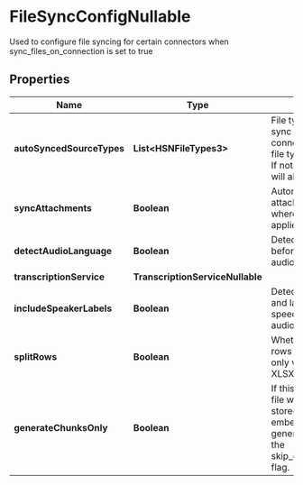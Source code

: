 

# FileSyncConfigNullable

Used to configure file syncing for certain connectors when sync_files_on_connection is set to true

## Properties

| Name | Type | Description | Notes |
|------------ | ------------- | ------------- | -------------|
|**autoSyncedSourceTypes** | **List&lt;HSNFileTypes3&gt;** | File types to automatically sync when the data source connects. Only a subset of file types can be          controlled. If not supported, then they will always be synced |  [optional] |
|**syncAttachments** | **Boolean** | Automatically sync attachments from files where supported. Currently applies to Helpdesk Tickets |  [optional] |
|**detectAudioLanguage** | **Boolean** | Detect audio language before transcription for audio files |  [optional] |
|**transcriptionService** | **TranscriptionServiceNullable** |  |  [optional] |
|**includeSpeakerLabels** | **Boolean** | Detect multiple speakers and label segments of speech by speaker for audio files. |  [optional] |
|**splitRows** | **Boolean** | Whether to split tabular rows into chunks. Currently only valid for CSV, TSV, and XLSX files. |  [optional] |
|**generateChunksOnly** | **Boolean** | If this flag is enabled, the file will be chunked and stored with Carbon,           but no embeddings will be generated. This overrides the skip_embedding_generation flag. |  [optional] |




